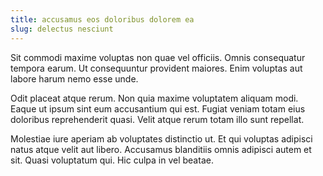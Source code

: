 ```yaml
---
title: accusamus eos doloribus dolorem ea
slug: delectus nesciunt
---
```


Sit commodi maxime voluptas non quae vel officiis. Omnis consequatur tempora earum. Ut consequuntur provident maiores. Enim voluptas aut labore harum nemo esse unde.

Odit placeat atque rerum. Non quia maxime voluptatem aliquam modi. Eaque ut ipsum sint eum accusantium qui est. Fugiat veniam totam eius doloribus reprehenderit quasi. Velit atque rerum totam illo sunt repellat.

Molestiae iure aperiam ab voluptates distinctio ut. Et qui voluptas adipisci natus atque velit aut libero. Accusamus blanditiis omnis adipisci autem et sit. Quasi voluptatum qui. Hic culpa in vel beatae.
